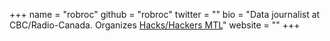 +++
name = "robroc"
github = "robroc"
twitter = ""
bio = "Data journalist at CBC/Radio-Canada. Organizes [Hacks/Hackers MTL](https://www.meetup.com/hackshackersmontreal/)"
website = ""
+++
